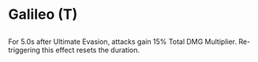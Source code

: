 # Galileo (T)

## 

For 5.0s after Ultimate Evasion, attacks gain 15% Total DMG Multiplier. Re-triggering this effect resets the duration.